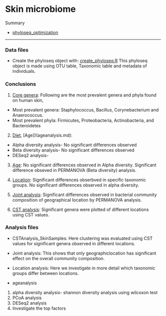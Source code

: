 # Skin microbiome


Summary
* [phyloseq_optimization](phyloseq_optimization.md) 
----------------------------------------------------------------------------

### Data files
* Create the phyloseq object with: [create_phyloseq.R](create_phyloseq.R) This phyloseq object is made 
using OTU table, Taxonomic table and metadata of individuals.

### Conclusions
1. [Core genera](coreanalysis.md): 
Following are the most prevalent genera and phyla found on human skin,
* Most prevalent genera: Staphylococcus, Bacillus, Corynebacterium and Anaerococcus.
* Most prevalent phyla: Firmicutes, Proteobacteria, Actinobacteria, and Bacteroidetes


2. [Diet](dietanalysis.md), [Age])(ageanalysis.md):
* Alpha diversity analysis- No significant differences observed
* Beta diversity analysis- No significant differences observed
* DESeq2 analysis- 



3. [Age](ageanalysis.md): No significant differences observed in Alpha diversity. Significant difference obseved 
in PERMANOVA (Beta diversity) analysis.

4. [Location](locationanalysis.md): Significant differences obserbved in specific taxonomic groups. No significant 
differences observed in alpha diversity. 

5. [Joint analysis](jointanalysis.md): Significant differences observed in bacterial community composition of geographical
location by PERMANOVA analysis. 

6. [CST analysis](CSTAnalysis_SkinSamples.md): Significant genera were plotted of different locations using CST values.


### Analysis files
* CSTAnalysis_SkinSamples: Here clustering was evaluated using CST values for 
significant genera observed in different locations.

* Joint analysis: This shows that only geographiclocation has significant
effect on the overall community composition.

* Location analysis: Here we investigate in more detail which taxonomic groups differ between locations.

* ageanalysis
1. alpha diversity analysis- shannon diversity analysis using wilcoxon test
2. PCoA analysis
3. DESeq2 analysis
4. Investigate the top factors


